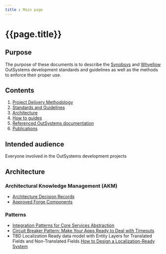 ```yaml
---
title : Main page
---
```

# {{page.title}}

## Purpose

The purpose of these documents is to describe the [Synobsys](https://www.synobsys.nl/) and [Whyellow](https://whyellow.nl/) OutSystems development standards and guidelines as well as the methods to enforce their proper use.

## Contents

1. [Project Delivery Methodology](/delivery-methodology/index.md)
1. [Standards and Guidelines](standards\1-Standards.md)
1. [Architecture](#architecture)
1. [How to guides](how-to\intro.md)
1. [Referenced OutSystems documentation](outsystems-reference.html)
1. [Publications](/publications.md)

## Intended audience

Everyone involved in the OutSystems development projects

## Architecture

### Architectural Knowledge Management (AKM)

* [Architecture Decision Records](adr\intro.html)
* [Approved Forge Components](adr\approved-forge-components.html)

### Patterns

* <a href="https://success.outsystems.com/Support/Enterprise_Customers/Maintenance_and_Operations/Designing_the_Architecture_of_Your_OutSystems_Applications/05_Integration_Patterns_for_Core_Services_Abstraction"  target="_blank">Integration Patterns for Core Services Abstraction</a>
* <a href="https://www.outsystems.com/blog/posts/circuit-breaker-pattern/"  target="_blank">Circuit Breaker Pattern: Make Your Apps Ready to Deal with Timeouts</a>
* TBD Localization Ready data model with Entity Layers for Translated Fields and Non-Translated Fields <a href="https://vertabelo.com/blog/data-modeling-for-multiple-languages-how-to-design-a-localization-ready-system/" target="_blank">How to Design a Localization-Ready System</a>
